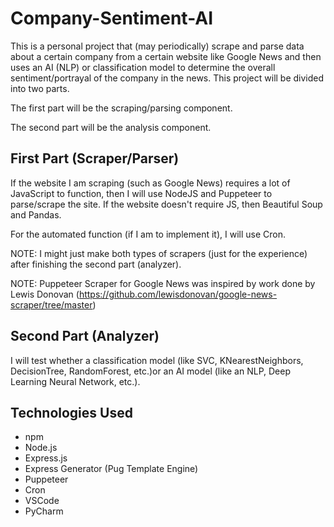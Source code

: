 # Company-Sentiment-AI

This is a personal project that (may periodically) scrape and parse data about a certain company from a certain website 
like Google News and then uses an AI (NLP) or classification model to determine the overall sentiment/portrayal of the 
company in the news. This project will be divided into two parts.

The first part will be the scraping/parsing component.

The second part will be the analysis component.

## First Part (Scraper/Parser)

If the website I am scraping (such as Google News) requires a lot of JavaScript to function, then I will use NodeJS
and Puppeteer to parse/scrape the site. If the website doesn't require JS, then Beautiful Soup and Pandas.

For the automated function (if I am to implement it), I will use Cron.

NOTE: I might just make both types of scrapers (just for the experience) after finishing the second part (analyzer).

NOTE: Puppeteer Scraper for Google News was inspired by work done by Lewis Donovan (https://github.com/lewisdonovan/google-news-scraper/tree/master)

## Second Part (Analyzer)

I will test whether a classification model (like SVC, KNearestNeighbors, DecisionTree, RandomForest, etc.)or an AI 
model (like an NLP, Deep Learning Neural Network, etc.).

## Technologies Used
- npm
- Node.js
- Express.js
- Express Generator (Pug Template Engine)
- Puppeteer
- Cron
- VSCode
- PyCharm